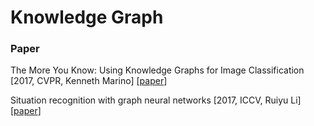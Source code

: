 # Knowledge Graph

### Paper

The More You Know: Using Knowledge Graphs for Image Classification \[2017, CVPR, Kenneth Marino\] \[[paper](http://openaccess.thecvf.com/content_cvpr_2017/papers/Marino_The_More_You_CVPR_2017_paper.pdf)\]

Situation recognition with graph neural networks \[2017, ICCV, Ruiyu Li\] \[[paper](http://openaccess.thecvf.com/content_ICCV_2017/papers/Li_Situation_Recognition_With_ICCV_2017_paper.pdf)\]




